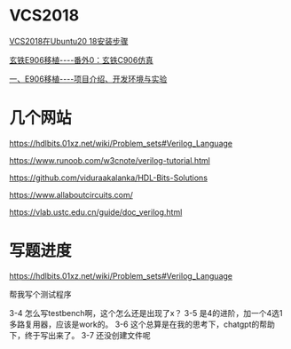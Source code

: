 # VCS2018
[VCS2018在Ubuntu20 18安装步骤](https://blog.csdn.net/qq_41717683/article/details/122267191?spm=1001.2101.3001.6661.1&utm_medium=distribute.pc_relevant_t0.none-task-blog-2%7Edefault%7ECTRLIST%7ERate-1-122267191-blog-130017583.235%5Ev38%5Epc_relevant_sort_base1&depth_1-utm_source=distribute.pc_relevant_t0.none-task-blog-2%7Edefault%7ECTRLIST%7ERate-1-122267191-blog-130017583.235%5Ev38%5Epc_relevant_sort_base1&utm_relevant_index=1)

[玄铁E906移植----番外0：玄铁C906仿真](https://blog.csdn.net/qq_40011737/article/details/125339963)

[一、E906移植----项目介绍、开发环境与实验](https://blog.csdn.net/qq_40011737/article/details/125091169?csdn_share_tail=%7B%22type%22:%22blog%22,%22rType%22:%22article%22,%22rId%22:%22125091169%22,%22source%22:%22qq_40011737%22%7D&ctrtid=8mVVX)

# 几个网站
https://hdlbits.01xz.net/wiki/Problem_sets#Verilog_Language

https://www.runoob.com/w3cnote/verilog-tutorial.html

https://github.com/viduraakalanka/HDL-Bits-Solutions

https://www.allaboutcircuits.com/

https://vlab.ustc.edu.cn/guide/doc_verilog.html

# 写题进度
https://hdlbits.01xz.net/wiki/Problem_sets#Verilog_Language


帮我写个测试程序

3-4 怎么写testbench啊，这个怎么还是出现了x？
3-5 是4的进阶，加一个4选1多路复用器，应该是work的。
3-6 这个总算是在我的思考下，chatgpt的帮助下，终于写出来了。
3-7 还没创建文件呢